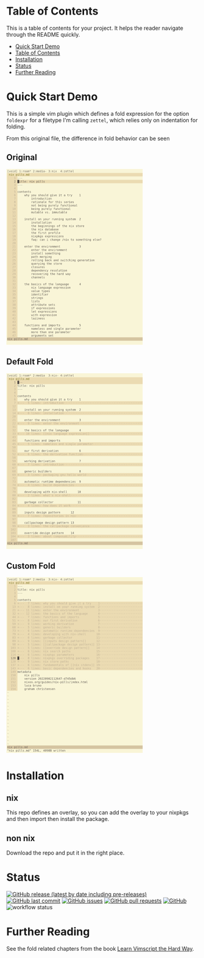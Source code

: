 # Table of Contents

This is a table of contents for your project. It helps the reader navigate through the README quickly.
- [Quick Start Demo](#quick-start-demo)
- [Table of Contents](#table-of-contents)
- [Installation](#installation)
- [Status](#status)
- [Further Reading](#further-reading)

# Quick Start Demo

This is a simple vim plugin which defines a fold expression for the option
`foldexpr` for a filetype I'm calling `zettel`, which relies only on indentation
for folding.

From this original file, the difference in fold behavior can be seen

## Original
<img src="img/original.png" alt="original" width="358" height="462">

## Default Fold
<img src="img/bad-fold.png" alt="bad fold" width="358" height="462">

## Custom Fold
<img src="img/good-fold.png" alt="good fold" width="358" height="462">

# Installation

## nix
This repo defines an overlay, so you can add the overlay to your nixpkgs and
then import then install the package.

## non nix
Download the repo and put it in the right place.

# Status
[![GitHub release (latest by date including pre-releases)](https://img.shields.io/github/v/release/idrisr/zettel?include_prereleases)](https://img.shields.io/github/v/release/idrisr/zettel?include_prereleases)
[![GitHub last commit](https://img.shields.io/github/last-commit/idrisr/zettel)](https://img.shields.io/github/last-commit/idrisr/zettel)
[![GitHub issues](https://img.shields.io/github/issues-raw/idrisr/zettel)](https://img.shields.io/github/issues-raw/idrisr/zettel)
[![GitHub pull requests](https://img.shields.io/github/issues-pr/idrisr/zettel)](https://img.shields.io/github/issues-pr/idrisr/zettel)
[![GitHub](https://img.shields.io/github/license/idrisr/zettel)](https://img.shields.io/github/license/idrisr/zettel)
    ![workflow status](https://github.com/idrisr/zettel/actions/workflows/push.yml/badge.svg)

# Further Reading
See the fold related chapters from the book [Learn Vimscript the Hard Way](https://learnvimscriptthehardway.stevelosh.com/chapters/48.html).
